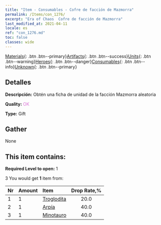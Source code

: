 ```yaml
---
title: "Item - Consumables - Cofre de facción de Mazmorra"
permalink: /Items/con_1276/
excerpt: "Era of Chaos  Cofre de facción de Mazmorra"
last_modified_at: 2021-04-11
locale: es
ref: "con_1276.md"
toc: false
classes: wide
---
```

 [Materials](/es/Items/){: .btn .btn--primary}[Artifacts](/es/Items/Artifacts/){: .btn .btn--success}[Units](/es/Items/Units/){: .btn .btn--warning}[Heroes](/es/Items/Heroes/){: .btn .btn--danger}[Consumables](/es/Items/Consumables/){: .btn .btn--info}[Unknown](/es/Items/Unknown/){: .btn .btn--primary}

## Detalles
 **Descripción:** Obtén una ficha de unidad de la facción Mazmorra aleatoria

 **Quality:** <span style="color: #DA70D6">OK</span>

 **Type:** Gift

## Gather

  None

## This item contains:

 **Required Level to open:** 1

 3 You would get **1** item  from:

  | Nr | Amount |     Item    | Drop Rate,% |
  |:---|:-------|:------------|:---------:|
  | 1 | 1 | [Troglodita](/es/Items/unt_244/) | 20.0 | 
  | 2 | 1 | [Arpía](/es/Items/unt_245/) | 40.0 | 
  | 3 | 1 | [Minotauro](/es/Items/unt_248/) | 40.0 | 
